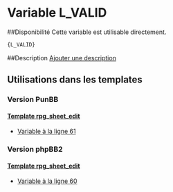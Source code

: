 # Variable L_VALID

##Disponibilité
Cette variable est utilisable directement.

```html
{L_VALID}
```

##Description
[Ajouter une description](https://fa-tvars.appspot.com/var/L_VALID)

## Utilisations dans les templates

### Version PunBB

#### [Template rpg_sheet_edit](punbb/rpg_sheet_edit.md#readme)
* [Variable &agrave; la ligne 61](../punbb/rpg_sheet_edit.tpl#L61)

### Version phpBB2

#### [Template rpg_sheet_edit](subsilver/rpg_sheet_edit.md#readme)
* [Variable &agrave; la ligne 60](../subsilver/rpg_sheet_edit.tpl#L60)